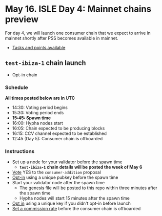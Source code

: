 # May 16. ISLE Day 4: Mainnet chains preview

For day 4, we will launch one consumer chain that we expect to arrive in mainnet shortly after PSS becomes available in mainnet.

* [Tasks and points available](./tasks.md#day-4)

## `test-ibiza-1` chain launch 

* Opt-in chain

### Schedule

**All times posted below are in UTC**

* 14:30: Voting period begins
* 15:30: Voting period ends
* **15:45: Spawn time**
* 16:00: Hypha nodes start
* 16:05: Chain expected to be producing blocks
* 16:15: CCV channel expected to be established
* 12:45 (Day 5): Consumer chain is offboarded

### Instructions

* Set up a node for your validator before the spawn time
  * **`test-ibiza-1` chain details will be posted the week of May 6**
* [Vote](./instructions.md#vote-on-a-proposal) YES to the `consumer-addition` proposal
* [Opt-in](./instructions.md#opt-in-to-a-consumer-chain) using a unique pubkey before the spawn time
* Start your validator node after the spawn time
  * The genesis file will be posted to this repo within three minutes after the spawn time
  * Hypha nodes will start 15 minutes after the spawn time
* [Opt in](./instructions.md#opt-in-to-a-consumer-chain) using a unique key if you didn't opt-in before launch
* [Set a commission rate](./instructions.md#set-a-commission-rate-in-a-consumer-chain) before the consumer chain is offboarded

